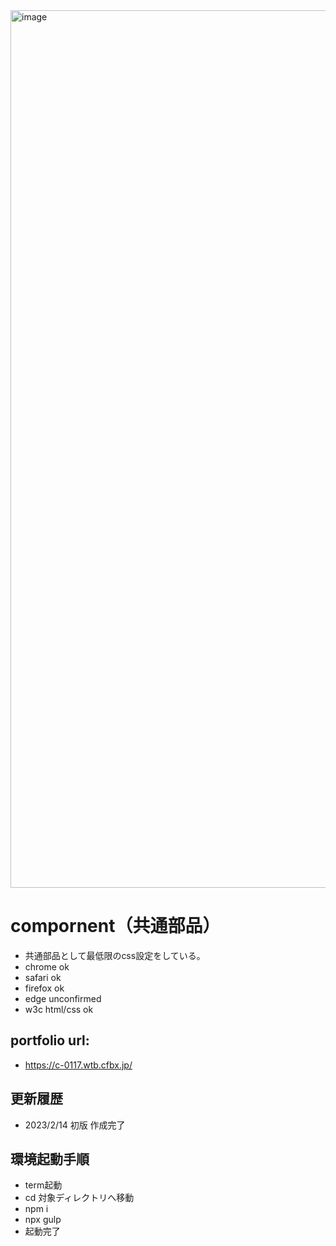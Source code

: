 <img width="1404" alt="image" src="https://user-images.githubusercontent.com/99580997/218870250-40e82410-92aa-46eb-83c8-5d0ea6b56d48.png">

# compornent（共通部品）
- 共通部品として最低限のcss設定をしている。
- chrome ok
- safari ok
- firefox ok
- edge unconfirmed
- w3c html/css ok

## portfolio url:

- https://c-0117.wtb.cfbx.jp/

## 更新履歴

- 2023/2/14 初版 作成完了

## 環境起動手順
- term起動
- cd 対象ディレクトリへ移動
- npm i
- npx gulp
- 起動完了
